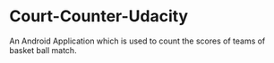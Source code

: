# Court-Counter-Udacity
An Android Application which is used to count the scores of teams of basket ball match.
